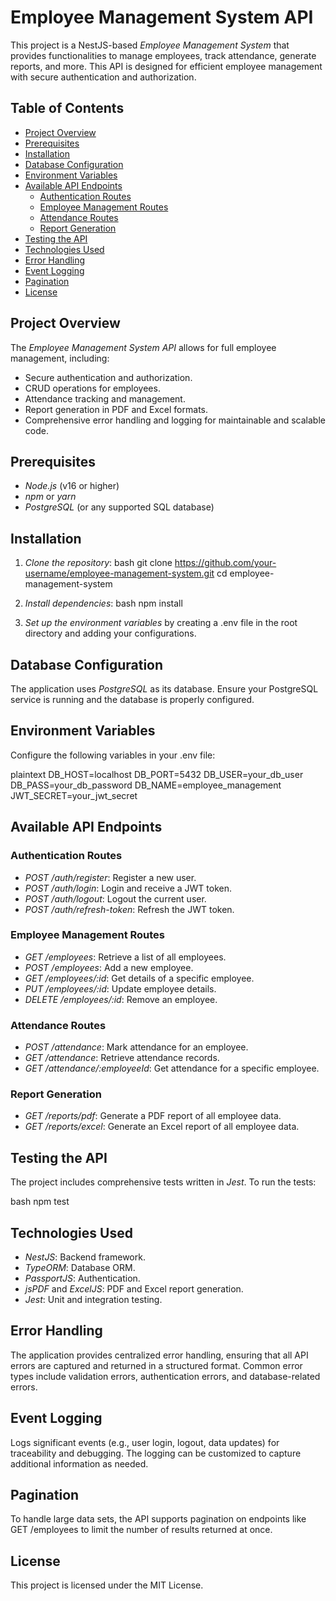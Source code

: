 # Employee Management System API

This project is a NestJS-based *Employee Management System* that provides functionalities to manage employees, track attendance, generate reports, and more. This API is designed for efficient employee management with secure authentication and authorization.

## Table of Contents

- [Project Overview](#project-overview)
- [Prerequisites](#prerequisites)
- [Installation](#installation)
- [Database Configuration](#database-configuration)
- [Environment Variables](#environment-variables)
- [Available API Endpoints](#available-api-endpoints)
  - [Authentication Routes](#authentication-routes)
  - [Employee Management Routes](#employee-management-routes)
  - [Attendance Routes](#attendance-routes)
  - [Report Generation](#report-generation)
- [Testing the API](#testing-the-api)
- [Technologies Used](#technologies-used)
- [Error Handling](#error-handling)
- [Event Logging](#event-logging)
- [Pagination](#pagination)
- [License](#license)

## Project Overview

The *Employee Management System API* allows for full employee management, including:

- Secure authentication and authorization.
- CRUD operations for employees.
- Attendance tracking and management.
- Report generation in PDF and Excel formats.
- Comprehensive error handling and logging for maintainable and scalable code.

## Prerequisites

- *Node.js* (v16 or higher)
- *npm* or *yarn*
- *PostgreSQL* (or any supported SQL database)

## Installation

1. *Clone the repository*:
   bash
   git clone https://github.com/your-username/employee-management-system.git
   cd employee-management-system
   

2. *Install dependencies*:
   bash
   npm install
   

3. *Set up the environment variables* by creating a .env file in the root directory and adding your configurations.

## Database Configuration

The application uses *PostgreSQL* as its database. Ensure your PostgreSQL service is running and the database is properly configured.

## Environment Variables

Configure the following variables in your .env file:

plaintext
DB_HOST=localhost
DB_PORT=5432
DB_USER=your_db_user
DB_PASS=your_db_password
DB_NAME=employee_management
JWT_SECRET=your_jwt_secret


## Available API Endpoints

### Authentication Routes

- *POST /auth/register*: Register a new user.
- *POST /auth/login*: Login and receive a JWT token.
- *POST /auth/logout*: Logout the current user.
- *POST /auth/refresh-token*: Refresh the JWT token.

### Employee Management Routes

- *GET /employees*: Retrieve a list of all employees.
- *POST /employees*: Add a new employee.
- *GET /employees/:id*: Get details of a specific employee.
- *PUT /employees/:id*: Update employee details.
- *DELETE /employees/:id*: Remove an employee.

### Attendance Routes

- *POST /attendance*: Mark attendance for an employee.
- *GET /attendance*: Retrieve attendance records.
- *GET /attendance/:employeeId*: Get attendance for a specific employee.

### Report Generation

- *GET /reports/pdf*: Generate a PDF report of all employee data.
- *GET /reports/excel*: Generate an Excel report of all employee data.

## Testing the API

The project includes comprehensive tests written in *Jest*. To run the tests:

bash
npm test


## Technologies Used

- *NestJS*: Backend framework.
- *TypeORM*: Database ORM.
- *PassportJS*: Authentication.
- *jsPDF* and *ExcelJS*: PDF and Excel report generation.
- *Jest*: Unit and integration testing.

## Error Handling

The application provides centralized error handling, ensuring that all API errors are captured and returned in a structured format. Common error types include validation errors, authentication errors, and database-related errors.

## Event Logging

Logs significant events (e.g., user login, logout, data updates) for traceability and debugging. The logging can be customized to capture additional information as needed.

## Pagination

To handle large data sets, the API supports pagination on endpoints like GET /employees to limit the number of results returned at once.

## License

This project is licensed under the MIT License.
